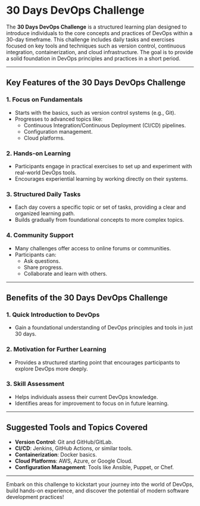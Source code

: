 # 30 Days DevOps Challenge

The **30 Days DevOps Challenge** is a structured learning plan designed to introduce individuals to the core concepts and practices of DevOps within a 30-day timeframe. 
This challenge includes daily tasks and exercises focused on key tools and techniques such as version control, continuous integration, containerization, and cloud infrastructure. 
The goal is to provide a solid foundation in DevOps principles and practices in a short period.

---

## Key Features of the 30 Days DevOps Challenge

### 1. **Focus on Fundamentals**
- Starts with the basics, such as version control systems (e.g., Git).
- Progresses to advanced topics like:
  - Continuous Integration/Continuous Deployment (CI/CD) pipelines.
  - Configuration management.
  - Cloud platforms.

### 2. **Hands-on Learning**
- Participants engage in practical exercises to set up and experiment with real-world DevOps tools.
- Encourages experiential learning by working directly on their systems.

### 3. **Structured Daily Tasks**
- Each day covers a specific topic or set of tasks, providing a clear and organized learning path.
- Builds gradually from foundational concepts to more complex topics.

### 4. **Community Support**
- Many challenges offer access to online forums or communities.
- Participants can:
  - Ask questions.
  - Share progress.
  - Collaborate and learn with others.

---

## Benefits of the 30 Days DevOps Challenge

### **1. Quick Introduction to DevOps**
- Gain a foundational understanding of DevOps principles and tools in just 30 days.

### **2. Motivation for Further Learning**
- Provides a structured starting point that encourages participants to explore DevOps more deeply.

### **3. Skill Assessment**
- Helps individuals assess their current DevOps knowledge.
- Identifies areas for improvement to focus on in future learning.

---

## Suggested Tools and Topics Covered
- **Version Control**: Git and GitHub/GitLab.
- **CI/CD**: Jenkins, GitHub Actions, or similar tools.
- **Containerization**: Docker basics.
- **Cloud Platforms**: AWS, Azure, or Google Cloud.
- **Configuration Management**: Tools like Ansible, Puppet, or Chef.

---

Embark on this challenge to kickstart your journey into the world of DevOps, build hands-on experience, and discover the potential of modern software development practices!
